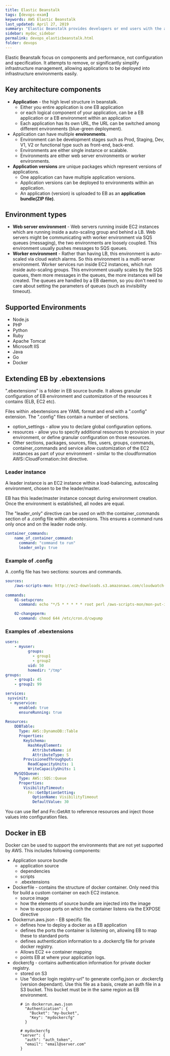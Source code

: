 ```yaml
---
title: Elastic Beanstalk
tags: [devops-exam]
keywords: AWS Elastic Beanstalk
last_updated: April 27, 2019
summary: "Elastic Beanstalk provides developers or end users with the ability to provision application infrastructure in an almost transparent way."
sidebar: mydoc_sidebar
permalink: devops_elasticbeanstalk.html
folder: devops
---
```


Elastic Beanstalk focus on components and performance, not configuration and specification. It
attempts to remove, or significantly simplify infrastructure management, allowing applications
to be deployed into infrastructure environments easily.

## Key architecture components
* **Application** - the high level structure in beanstalk. 
    * Either you entire application is one EB application 
    * or each logical component of your application, can be a EB application or a EB environment within an application
    * Each application has its own URL, the URL can be switched among different environments (blue-green deployment). 
* Application can have multiple **environments**. 
    * Environment can be development stages such as Prod, Staging, Dev, V1, V2 
        or functional type such as front-end, back-end.
    * Environments are either single instance or scalable.
    * Environments are either web server environments or worker environments.
* **Application versions** are unique packages which represent versions of applications. 
    * One application can have multiple application versions. 
    * Application versions can be deployed to environments within an application.
    * An application (version) is uploaded to EB as an **application bundle(ZIP file)**.

## Environment types
* **Web server environment** - Web servers running inside EC2 instances which are running inside a auto-scaling group and behind a LB. Web servers might 
be communicating with worker environment via SQS queues (messaging), the two environments are loosely coupled. This environment usually pushes messages to 
SQS queues.
* **Worker environment** - Rather than having LB, this environment is auto-scaled via cloud watch alarms. So this environment is a multi-server environment. 
Worker services run inside EC2 instances, which run inside auto-scaling groups. This environment usually scales by the SQS queues, them more messages in the 
queues, the more instances will be created. The queues are handled by a EB daemon, so you don't need to care about setting the parameters of queues (such as 
invisibility timeout). 

## Supported Environments
* Node.js
* PHP
* Python
* Ruby
* Apache Tomcat
* Microsoft IIS
* Java
* Go
* Docker

## Extending EB by .ebextensions
".ebextensions" is a folder in EB source bundle. It allows granular configuration of EB environment and customization of 
the resources it contains (ELB, EC2 etc). 

Files within .ebextensions are YAML format and end with a ".config" extension. The ".config" files contain a number of sections.
* option_settings - allow you to declare global configuration options. 
* resources - allow you to specify additional resources to provision in your environment, or define granular configuration on those 
    resources.
* Other sections, packages, sources, files, users, groups, commands, container_commands and service allow customization
    of the EC2 instances as part of your environment - similar to the cloudformation AWS::CloudFormation::Init
    directive.

### Leader instance
A leader instance is an EC2 instance within a load-balancing, autoscaling environment, chosen to be the leader/master.

EB has this leader/master instance concept during environment creation. Once the environment is established, all nodes are equal.

The "leader_only" directive can be used on with the container_commands section of a .config file within .ebextensions.
    This ensures a command runs only once and on the leader node only.
```yaml
container_commands:
    name_of_container_command:
      command: "command to run"
      leader_only: true
```

### Example of .config
A .config file has two sections: sources and commands.
```yaml
sources: 
    /aws-scripts-mon: http://ec2-downloads.s3.amazonaws.com/cloudwatch-samples/CloudWatchMonitoringScripts.zip
    
commands:
    01-setupcron:
      command: echo "*/5 * * * * * root perl /aws-scripts-mon/mon-put-instance-data.pl --mem-used > /dev/null" > /etc/cron.d/cwpump

    02-changeperm:
      command: chmod 644 /etc/cron.d/cwpump
```

### Examples of .ebextensions
```yaml
users:
    - myuser:
          groups:
            - group1
            - group2
          uid: 50
          homedir: "/tmp"
groups:
    - group1: 45
    - group2: 99
```

```yaml
services: 
 sysvinit:
  - myservice:
      enabled: true
      ensureRunning: true
      
Resources: 
    DDBTable:
      Type: AWS::DynamoDB::Table
      Properties:
        KeySchema:
          HashKeyElement:
            AttributeName: id
            AttributeType: S
        ProvisionedThroughput:
          ReadCapacityUnits: 1
          WriteCapacityUnits: 1
    MySQSQueue:
      Type: AWS::SQS::Queue
      Properties:
        VisibilityTimeout:
          Fn::GetOptionSetting:
            OptionName: VisibilityTimeout
            DefaultValue: 30
```
You can use Ref and Fn::GetAtt to reference resources and inject those values into configuration files. 

## Docker in EB
Docker can be used to support the environments that are not yet supported by AWS. This includes following components:
* Application source bundle
    * application source
    * dependencies
    * scripts
    * .ebextensions
* Dockerfile - contains the structure of docker container. Only need this for build a custom container on each EC2 instance.
    * source image
    * how the elements of source bundle are injected into the image
    * how to expose ports on which the container listens via the EXPOSE directive
* Dockerrun.aws.json - EB specific file. 
    * defines how to deploy a docker as a EB application
    * defines the ports the container is listening on, allowing EB to map these to standard ports
    * defines authentication information to a .dockercfg file for private docker registry.
    * Allows EC2 <-> container mapping
    * points EB at where your application logs.
* dockercfg - contains authentication information for private docker registry.
    * stored on S3
    * Use "docker login registry-url" to generate config.json or .dockercfg (version dependant). Use this file
        as a basis, create an auth file in a S3 bucket. This bucket must be in the same region as EB environment.
        ```text
        # in dockerrun.aws.json
          "Authentication": {
            "Bucket": "my-bucket",
            "Key": "mydockercfg"
          }

        # mydockercfg
        "server": {
          "auth": "auth_token",
          "email": "email@server.com"
        }
        ```    